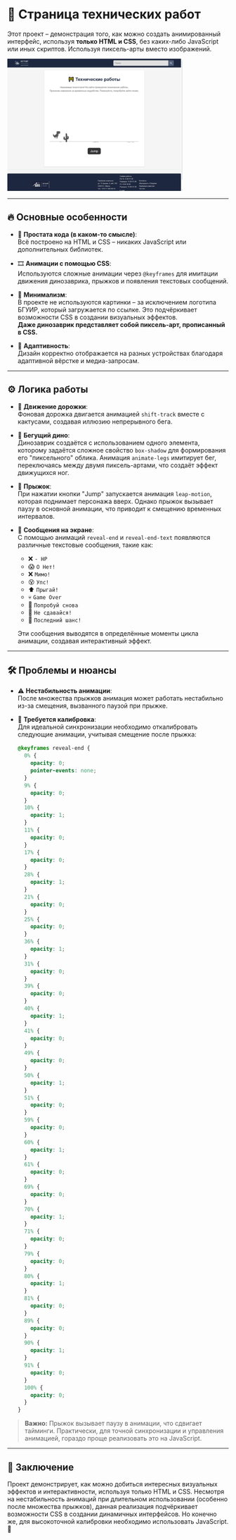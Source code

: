 # 🚧 Страница технических работ

Этот проект – демонстрация того, как можно создать анимированный интерфейс, используя **только HTML и CSS**, без каких-либо JavaScript или иных скриптов. Используя пиксель-арты вместо изображений.

<a href="https://github.io/boykopovar/DinoTech">
    <img src="./demo.png" alt="Демонстрация работы" width="400">
</a>

---

## 🔥 Основные особенности

- 🧹 **Простата кода (в каком-то смысле)**:  
  Всё построено на HTML и CSS – никаких JavaScript или дополнительных библиотек.

- 🎞 **Анимации с помощью CSS**:  
  Используются сложные анимации через `@keyframes` для имитации движения динозаврика, прыжков и появления текстовых сообщений.

- 🎨 **Минимализм**:  
  В проекте не используются картинки – за исключением логотипа БГУИР, который загружается по ссылке. Это подчёркивает возможности CSS в создании визуальных эффектов.  
  **Даже динозаврик представляет собой пиксель-арт, прописанный в CSS.**

- 📱 **Адаптивность**:  
  Дизайн корректно отображается на разных устройствах благодаря адаптивной вёрстке и медиа-запросам.

---

## ⚙ Логика работы

- 🏃 **Движение дорожки**:  
  Фоновая дорожка двигается анимацией `shift-track` вместе с кактусами, создавая иллюзию непрерывного бега.

- 🦖 **Бегущий дино**:  
  Динозаврик создаётся с использованием одного элемента, которому задаётся сложное свойство `box-shadow` для формирования его "пиксельного" облика. Анимация `animate-legs` имитирует бег, переключаясь между двумя пиксель-артами, что создаёт эффект движущихся ног.

- 🚀 **Прыжок**:  
  При нажатии кнопки "Jump" запускается анимация `leap-motion`, которая поднимает персонажа вверх. Однако прыжок вызывает паузу в основной анимации, что приводит к смещению временных интервалов.

- 💬 **Сообщения на экране**:  
  С помощью анимаций `reveal-end` и `reveal-end-text` появляются различные текстовые сообщения, такие как:

  - ❌ `- HP`
  - 😱 `О Нет!`
  - ❌ `Мимо!`
  - 😵 `Упс!`
  - ⬆ `Прыгай!`
  - 💀 `Game Over`
  - 🔄 `Попробуй снова`
  - 💪 `Не сдавайся!`
  - 🚨 `Последний шанс!`

  Эти сообщения выводятся в определённые моменты цикла анимации, создавая интерактивный эффект.

---

## 🛠 Проблемы и нюансы

- ⚠ **Нестабильность анимации**:  
  После множества прыжков анимация может работать нестабильно из-за смещения, вызванного паузой при прыжке.

- 🎯 **Требуется калибровка**:  
  Для идеальной синхронизации необходимо откалибровать следующие анимации, учитывая смещение после прыжка:

  ```css
  @keyframes reveal-end {
    0% {
      opacity: 0;
      pointer-events: none;
    }
    9% {
      opacity: 0;
    }
    10% {
      opacity: 1;
    }
    11% {
      opacity: 0;
    }
    17% {
      opacity: 0;
    }
    28% {
      opacity: 1;
    }
    21% {
      opacity: 0;
    }
    25% {
      opacity: 0;
    }
    36% {
      opacity: 1;
    }
    31% {
      opacity: 0;
    }
    39% {
      opacity: 0;
    }
    40% {
      opacity: 1;
    }
    41% {
      opacity: 0;
    }
    49% {
      opacity: 0;
    }
    50% {
      opacity: 1;
    }
    51% {
      opacity: 0;
    }
    59% {
      opacity: 0;
    }
    60% {
      opacity: 1;
    }
    61% {
      opacity: 0;
    }
    69% {
      opacity: 0;
    }
    70% {
      opacity: 1;
    }
    71% {
      opacity: 0;
    }
    79% {
      opacity: 0;
    }
    80% {
      opacity: 1;
    }
    81% {
      opacity: 0;
    }
    89% {
      opacity: 0;
    }
    90% {
      opacity: 1;
    }
    91% {
      opacity: 0;
    }
    100% {
      opacity: 0;
    }
  }
  ```

> **Важно:** Прыжок вызывает паузу в анимации, что сдвигает тайминги. Практически, для точной синхронизации и управления анимацией, гораздо проще реализовать это на JavaScript.

---

## 🎯 Заключение

Проект демонстрирует, как можно добиться интересных визуальных эффектов и интерактивности, используя только HTML и CSS. Несмотря на нестабильность анимаций при длительном использовании (особенно после множества прыжков), данная реализация подчёркивает возможности CSS в создании динамичных интерфейсов. Но конечно же, для высокоточной калибровки необходимо использовать JavaScript. 🚀

